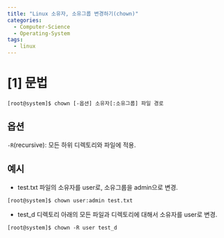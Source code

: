 ```yaml
---
title: "Linux 소유자, 소유그룹 변경하기(chown)"
categories:
  - Computer-Science
  - Operating-System
tags:
  - linux
---
```


> 

# [1] 문법
```terminal
[root@system]$ chown [-옵션] 소유자[:소유그룹] 파일 경로
```

## 옵션 
`-R`(recursive): 모든 하위 디렉토리와 파일에 적용.

## 예시
- test.txt 파일의 소유자를 user로, 소유그룹을 admin으로 변경.
```terminal
[root@system]$ chown user:admin test.txt
```
- test_d 디렉토리 아래의 모든 파일과 디렉토리에 대해서 소유자를 user로 변경.
```terminal
[root@system]$ chown -R user test_d
```